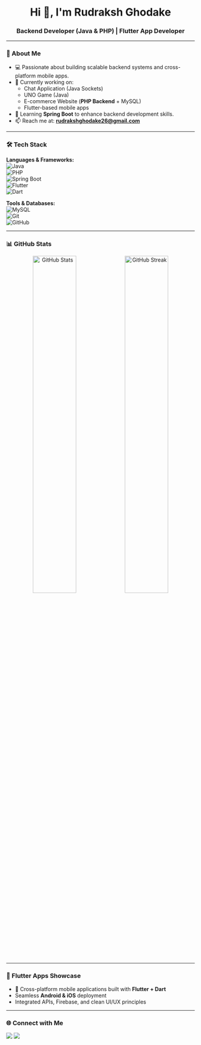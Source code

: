 <h1 align="center">Hi 👋, I'm Rudraksh Ghodake</h1>
<h3 align="center">Backend Developer (Java & PHP) | Flutter App Developer</h3>

---

### 🚀 About Me
- 💻 Passionate about building scalable backend systems and cross-platform mobile apps.
- 🔭 Currently working on:
  - Chat Application (Java Sockets)
  - UNO Game (Java)
  - E-commerce Website (**PHP Backend** + MySQL)
  - Flutter-based mobile apps
- 🌱 Learning **Spring Boot** to enhance backend development skills.
- 📫 Reach me at: **[rudrakshghodake26@gmail.com](mailto:rudrakshghodake26@gmail.com)**

---

### 🛠 Tech Stack
**Languages & Frameworks:**  
![Java](https://img.shields.io/badge/Java-ED8B00?style=for-the-badge&logo=openjdk&logoColor=white)  
![PHP](https://img.shields.io/badge/PHP-777BB4?style=for-the-badge&logo=php&logoColor=white)  
![Spring Boot](https://img.shields.io/badge/Spring%20Boot-6DB33F?style=for-the-badge&logo=springboot&logoColor=white)  
![Flutter](https://img.shields.io/badge/Flutter-02569B?style=for-the-badge&logo=flutter&logoColor=white)  
![Dart](https://img.shields.io/badge/Dart-0175C2?style=for-the-badge&logo=dart&logoColor=white)

**Tools & Databases:**  
![MySQL](https://img.shields.io/badge/MySQL-005C84?style=for-the-badge&logo=mysql&logoColor=white)  
![Git](https://img.shields.io/badge/Git-F05033?style=for-the-badge&logo=git&logoColor=white)  
![GitHub](https://img.shields.io/badge/GitHub-181717?style=for-the-badge&logo=github&logoColor=white)

---

### 📊 GitHub Stats
<p align="center">
  <img src="https://github-readme-stats.vercel.app/api?username=Rudrx17&show_icons=true&theme=tokyonight" alt="GitHub Stats" width="48%"/>
  <img src="https://github-readme-streak-stats.herokuapp.com/?user=Rudrx17&theme=tokyonight" alt="GitHub Streak" width="48%"/>
</p>

---

### 📱 Flutter Apps Showcase
- 🚀 Cross-platform mobile applications built with **Flutter + Dart**
- Seamless **Android & iOS** deployment
- Integrated APIs, Firebase, and clean UI/UX principles

---

### 🌐 Connect with Me
<p align="left">
<a href="https://linkedin.com/in/https://www.linkedin.com/in/rudraksh-ghodake-74567332b/" target="blank"><img src="https://img.shields.io/badge/LinkedIn-0A66C2?style=for-the-badge&logo=linkedin&logoColor=white"/></a>
<a href="mailto:rudrakshghodake26@gmail.com"><img src="https://img.shields.io/badge/Email-D14836?style=for-the-badge&logo=gmail&logoColor=white"/></a>
</p>
